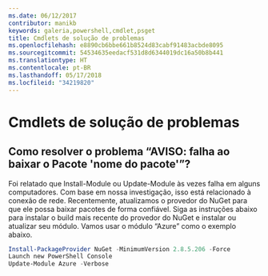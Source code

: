 ```yaml
---
ms.date: 06/12/2017
contributor: manikb
keywords: galeria,powershell,cmdlet,psget
title: Cmdlets de solução de problemas
ms.openlocfilehash: e8890cb6bbe661b8524d83cabf91483acbde8095
ms.sourcegitcommit: 54534635eedacf531d8d6344019dc16a50b8b441
ms.translationtype: HT
ms.contentlocale: pt-BR
ms.lasthandoff: 05/17/2018
ms.locfileid: "34219820"
---
```

# <a name="troubleshooting-cmdlets"></a>Cmdlets de solução de problemas

## <a name="how-to-resolve-warning-package-your-package-name-failed-to-download-issue"></a>Como resolver o problema “AVISO: falha ao baixar o Pacote 'nome do pacote'”?

Foi relatado que Install-Module ou Update-Module às vezes falha em alguns computadores.
Com base em nossa investigação, isso está relacionado à conexão de rede.
Recentemente, atualizamos o provedor do NuGet para que ele possa baixar pacotes de forma confiável.
Siga as instruções abaixo para instalar o build mais recente do provedor do NuGet e instalar ou atualizar seu módulo.
Vamos usar o módulo “Azure” como o exemplo abaixo.

```powershell
Install-PackageProvider NuGet -MinimumVersion 2.8.5.206 -Force
Launch new PowerShell Console
Update-Module Azure -Verbose
```